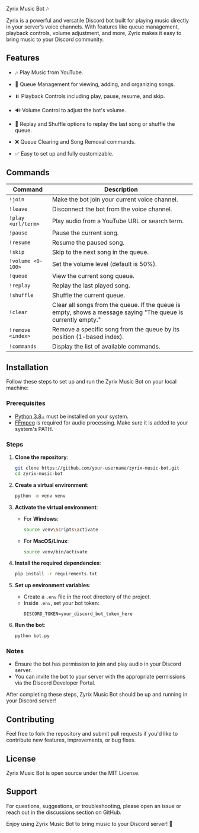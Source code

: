 Zyrix Music Bot 🎶


Zyrix is a powerful and versatile Discord bot built for playing music directly in your server’s voice channels. With features like queue management, playback controls, volume adjustment, and more, Zyrix makes it easy to bring music to your Discord community.

  ## Features

  - 🎶 Play Music from YouTube.

  - 📜 Queue Management for viewing, adding, and organizing songs.

  - ⏸️ Playback Controls including play, pause, resume, and skip.

  - 🔊 Volume Control to adjust the bot's volume.

  - 🔁 Replay and Shuffle options to replay the last song or shuffle the queue.

  - ❌ Queue Clearing and Song Removal commands.

  - ✅ Easy to set up and fully customizable.

## Commands

| Command            | Description                                                        |
|--------------------|--------------------------------------------------------------------|
| `!join`            | Make the bot join your current voice channel.                      |
| `!leave`           | Disconnect the bot from the voice channel.                         |
| `!play <url/term>`      | Play audio from a YouTube URL or search term.                      |
| `!pause`           | Pause the current song.                                            |
| `!resume`          | Resume the paused song.                                            |
| `!skip`            | Skip to the next song in the queue.                                |
| `!volume <0-100>`  | Set the volume level (default is 50%).                             |
| `!queue`           | View the current song queue.                                       |
| `!replay`          | Replay the last played song.                                       |
| `!shuffle`         | Shuffle the current queue.                                         |
| `!clear`           | Clear all songs from the queue. If the queue is empty, shows a message saying "The queue is currently empty." |
| `!remove <index>`  | Remove a specific song from the queue by its position (1-based index). |
| `!commands`        | Display the list of available commands.                            |



## Installation

Follow these steps to set up and run the Zyrix Music Bot on your local machine:

### Prerequisites
- [Python 3.8+](https://www.python.org/downloads/) must be installed on your system.
- [FFmpeg](https://ffmpeg.org/download.html) is required for audio processing. Make sure it is added to your system's PATH.

### Steps
1. **Clone the repository**:
    ```bash
    git clone https://github.com/your-username/zyrix-music-bot.git
    cd zyrix-music-bot
    ```

2. **Create a virtual environment**:
    ```bash
    python -m venv venv
    ```

3. **Activate the virtual environment**:
   - For **Windows**:
      ```bash
      source venv\Scripts\activate
      ```
   - For **MacOS/Linux**:
      ```bash
      source venv/bin/activate
      ```

4. **Install the required dependencies**:
    ```bash
    pip install -r requirements.txt
    ```

5. **Set up environment variables**:
    - Create a `.env` file in the root directory of the project.
    - Inside `.env`, set your bot token:
      ```plaintext
      DISCORD_TOKEN=your_discord_bot_token_here
      ```

6. **Run the bot**:
    ```bash
    python bot.py
    ```

### Notes
- Ensure the bot has permission to join and play audio in your Discord server.
- You can invite the bot to your server with the appropriate permissions via the Discord Developer Portal.

After completing these steps, Zyrix Music Bot should be up and running in your Discord server!

## Contributing

Feel free to fork the repository and submit pull requests if you'd like to contribute new features, improvements, or bug fixes.

## License

Zyrix Music Bot is open source under the MIT License.

## Support

For questions, suggestions, or troubleshooting, please open an issue or reach out in the discussions section on GitHub.

Enjoy using Zyrix Music Bot to bring music to your Discord server! 🎉